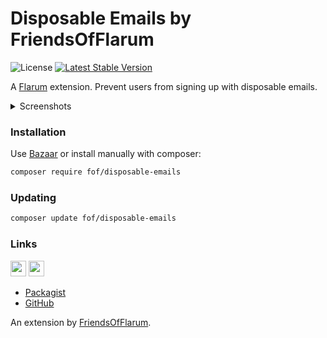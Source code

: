 # Disposable Emails by FriendsOfFlarum

![License](https://img.shields.io/badge/license-MIT-blue.svg) [![Latest Stable Version](https://img.shields.io/packagist/v/fof/disposable-emails.svg)](https://packagist.org/packages/fof/disposable-emails)

A [Flarum](http://flarum.org) extension. Prevent users from signing up with disposable emails.

<details> 
  <summary>Screenshots</summary>
  
  <img src="https://i.imgur.com/D1QJnrA.png" alt="sign up modal" width="300" />
</details>


### Installation

Use [Bazaar](https://discuss.flarum.org/d/5151-flagrow-bazaar-the-extension-marketplace) or install manually with composer:

```sh
composer require fof/disposable-emails
```

### Updating

```sh
composer update fof/disposable-emails
```

### Links

[<img src="https://opencollective.com/fof/donate/button@2x.png?color=blue" height="25" />](https://opencollective.com/fof/donate)
[<img src="https://c5.patreon.com/external/logo/become_a_patron_button.png" height="25" />](https://patreon.com/datitisev)

- [Packagist](https://packagist.org/packages/fof/disposable-emails)
- [GitHub](https://githbu.com/FriendsOfFlarum/disposable-emails)

An extension by [FriendsOfFlarum](https://github.com/FriendsOfFlarum).

